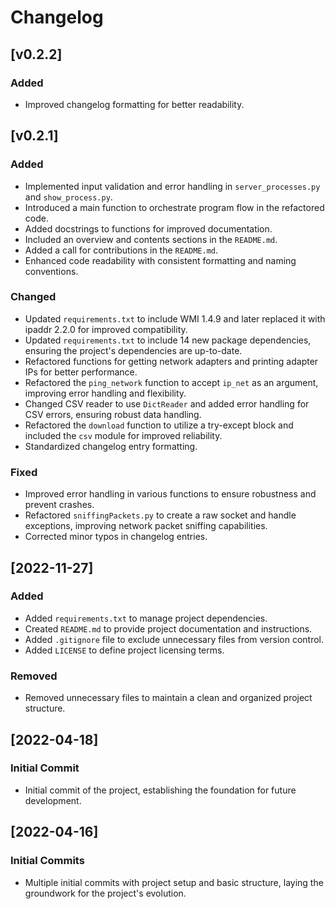 # Changelog

## [v0.2.2]
### Added
- Improved changelog formatting for better readability.

## [v0.2.1]
### Added
- Implemented input validation and error handling in `server_processes.py` and `show_process.py`.
- Introduced a main function to orchestrate program flow in the refactored code.
- Added docstrings to functions for improved documentation.
- Included an overview and contents sections in the `README.md`.
- Added a call for contributions in the `README.md`.
- Enhanced code readability with consistent formatting and naming conventions.

### Changed
- Updated `requirements.txt` to include WMI 1.4.9 and later replaced it with ipaddr 2.2.0 for improved compatibility.
- Updated `requirements.txt` to include 14 new package dependencies, ensuring the project's dependencies are up-to-date.
- Refactored functions for getting network adapters and printing adapter IPs for better performance.
- Refactored the `ping_network` function to accept `ip_net` as an argument, improving error handling and flexibility.
- Changed CSV reader to use `DictReader` and added error handling for CSV errors, ensuring robust data handling.
- Refactored the `download` function to utilize a try-except block and included the `csv` module for improved reliability.
- Standardized changelog entry formatting.

### Fixed
- Improved error handling in various functions to ensure robustness and prevent crashes.
- Refactored `sniffingPackets.py` to create a raw socket and handle exceptions, improving network packet sniffing capabilities.
- Corrected minor typos in changelog entries.

## [2022-11-27]
### Added
- Added `requirements.txt` to manage project dependencies.
- Created `README.md` to provide project documentation and instructions.
- Added `.gitignore` file to exclude unnecessary files from version control.
- Added `LICENSE` to define project licensing terms.

### Removed
- Removed unnecessary files to maintain a clean and organized project structure.

## [2022-04-18]
### Initial Commit
- Initial commit of the project, establishing the foundation for future development.

## [2022-04-16]
### Initial Commits
- Multiple initial commits with project setup and basic structure, laying the groundwork for the project's evolution.
